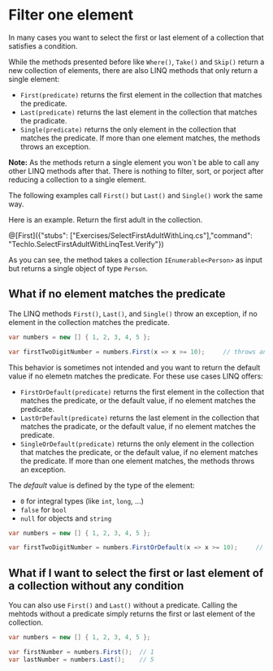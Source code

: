 # Filter one element

In many cases you want to select the first or last element of a collection that satisfies a condition.

While the methods presented before like `Where()`, `Take()` and `Skip()` return a new collection of elements,
there are also LINQ methods that only return a single element:

* `First(predicate)` returns the first element in the collection that matches the predicate.
* `Last(predicate)` returns the last element in the collection that matches the pradicate.
* `Single(predicate)` returns the only element in the collection that matches the predicate. If more than one element matches, the methods throws an exception.

**Note:** As the methods return a single element you won`t be able to call any other LINQ methods after that.
There is nothing to filter, sort, or porject after reducing a collection to a single element.

The following examples call `First()` but `Last()` and `Single()` work the same way.

Here is an example. Return the first adult in the collection.

@[First]({"stubs": ["Exercises/SelectFirstAdultWithLinq.cs"],"command": "TechIo.SelectFirstAdultWithLinqTest.Verify"})

As you can see, the method takes a collection `IEnumerable<Person>` as input but returns a single object of type `Person`.


## What if no element matches the predicate

The LINQ methods `First()`, `Last()`, and `Single()` throw an exception, if no element in the collection matches the predicate.


```c#
var numbers = new [] { 1, 2, 3, 4, 5 };

var firstTwoDigitNumber = numbers.First(x => x >= 10);     // throws an Exception. There is no number >= 10
```

This behavior is sometimes not intended and you want to return the default value if no elemetn matches the predicate.
For these use cases LINQ offers:
  
* `FirstOrDefault(predicate)` returns the first element in the collection that matches the predicate, or the default value, if no element matches the predicate.
* `LastOrDefault(predicate)` returns the last element in the collection that matches the pradicate, or the default value, if no element matches the predicate.
* `SingleOrDefault(predicate)` returns the only element in the collection that matches the predicate, or the default value, if no element matches the predicate. If more than one element matches, the methods throws an exception.

The *default* value is defined by the type of the element:
* `0` for integral types (like `int`, `long`, ...)
* `false` for `bool`
* `null` for objects and `string`


```c#
var numbers = new [] { 1, 2, 3, 4, 5 };

var firstTwoDigitNumber = numbers.FirstOrDefault(x => x >= 10);     // 0 (the default value of type int)
```

## What if I want to select the first or last element of a collection without any condition

You can also use `First()` and `Last()` without a predicate.
Calling the mehtods without a predicate simply returns the first or last element of the collection.

```c#
var numbers = new [] { 1, 2, 3, 4, 5 };

var firstNumber = numbers.First();  // 1
var lastNumber = numbers.Last();    // 5
```
